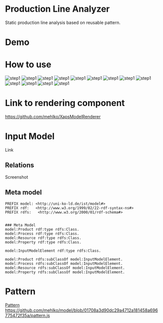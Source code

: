 # Production Line Analyzer

Static production line analysis based on reusable pattern.

# Demo

# How to use

![step1](doc/doc1.png)
![step1](https://github.com/mehlko/model/raw/master/doc/doc2.png)
![step1](https://github.com/mehlko/model/raw/master/doc/doc3.png)
![step1](https://github.com/mehlko/model/raw/master/doc/doc4.png)
![step1](https://github.com/mehlko/model/raw/master/doc/doc5.png)
![step1](https://github.com/mehlko/model/raw/master/doc/doc6.png)
![step1](https://github.com/mehlko/model/raw/master/doc/doc7.png)
![step1](https://github.com/mehlko/model/raw/master/doc/doc8.png)
![step1](https://github.com/mehlko/model/raw/master/doc/doc9.png)
![step1](https://github.com/mehlko/model/raw/master/doc/doc10.png)
![step1](https://github.com/mehlko/model/raw/master/doc/doc11.png)
![step1](https://github.com/mehlko/model/raw/master/doc/doc12.png)
![step1](https://github.com/mehlko/model/raw/master/doc/doc13.png)

# Link to rendering component

https://github.com/mehlko/XapsModelRenderer

# Input Model

Link

## Relations
Screenshot

## Meta model

```
PREFIX model: <http://uni-ko-ld.de/ist/model#>
PREFIX rdf:   <http://www.w3.org/1999/02/22-rdf-syntax-ns#>
PREFIX rdfs:   <http://www.w3.org/2000/01/rdf-schema#>


### Meta Model
model:Product rdf:type rdfs:Class.
model:Process rdf:type rdfs:Class.
model:Resource rdf:type rdfs:Class.
model:Property rdf:type rdfs:Class.

model:InputModelElement rdf:type rdfs:Class.

model:Product rdfs:subClassOf model:InputModelElement.
model:Process rdfs:subClassOf model:InputModelElement.
model:Resource rdfs:subClassOf model:InputModelElement.
model:Property rdfs:subClassOf model:InputModelElement.
```

# Pattern

[Pattern](./pattern.js)
https://github.com/mehlko/model/blob/01708a3d90dc29a4712a181458a696775472f35a/pattern.js
